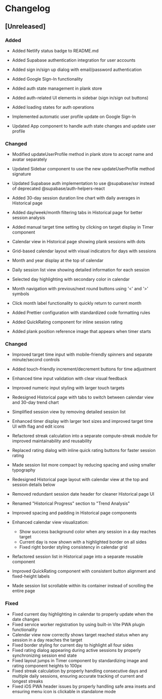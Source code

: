 # Changelog

## [Unreleased]

### Added

- Added Netlify status badge to README.md

- Added Supabase authentication integration for user accounts
- Added sign in/sign up dialog with email/password authentication
- Added Google Sign-In functionality
- Added auth state management in plank store
- Added auth-related UI elements in sidebar (sign in/sign out buttons)
- Added loading states for auth operations
- Implemented automatic user profile update on Google Sign-In
- Updated App component to handle auth state changes and update user profile

### Changed

- Modified updateUserProfile method in plank store to accept name and avatar separately
- Updated Sidebar component to use the new updateUserProfile method signature
- Updated Supabase auth implementation to use @supabase/ssr instead of deprecated @supabase/auth-helpers-react

- Added 30-day session duration line chart with daily averages in Historical page
- Added day/week/month filtering tabs in Historical page for better session analysis
- Added manual target time setting by clicking on target display in Timer component
- Calendar view in Historical page showing plank sessions with dots
- Grid-based calendar layout with visual indicators for days with sessions
- Month and year display at the top of calendar
- Daily session list view showing detailed information for each session
- Selected day highlighting with secondary color in calendar
- Month navigation with previous/next round buttons using '<' and '>' symbols
- Click month label functionality to quickly return to current month
- Added Prettier configuration with standardized code formatting rules
- Added QuickRating component for inline session rating
- Added plank position reference image that appears when timer starts

### Changed

- Improved target time input with mobile-friendly spinners and separate minute/second controls
- Added touch-friendly increment/decrement buttons for time adjustment
- Enhanced time input validation with clear visual feedback
- Improved numeric input styling with larger touch targets

- Redesigned Historical page with tabs to switch between calendar view and 30-day trend chart
- Simplified session view by removing detailed session list
- Enhanced timer display with larger text sizes and improved target time UI with flag and edit icons
- Refactored streak calculation into a separate compute-streak module for improved maintainability and reusability
- Replaced rating dialog with inline quick rating buttons for faster session rating
- Made session list more compact by reducing spacing and using smaller typography
- Redesigned Historical page layout with calendar view at the top and session details below
- Removed redundant session date header for cleaner Historical page UI
- Renamed "Historical Progress" section to "Trend Analysis"
- Improved spacing and padding in Historical page components
- Enhanced calendar view visualization:
  - Show success background color when any session in a day reaches target
  - Current day is now shown with a highlighted border on all sides
  - Fixed right border styling consistency in calendar grid
- Refactored session list in Historical page into a separate reusable component
- Improved QuickRating component with consistent button alignment and fixed-height labels
- Made session list scrollable within its container instead of scrolling the entire page

### Fixed

- Fixed current day highlighting in calendar to properly update when the date changes
- Fixed service worker registration by using built-in Vite PWA plugin functionality
- Calendar view now correctly shows target reached status when any session in a day reaches the target
- Fixed border styling for current day to highlight all four sides
- Fixed rating dialog appearing during active sessions by properly synchronizing session end state
- Fixed layout jumps in Timer component by standardizing image and rating component heights to 100px
- Fixed streak calculation by properly handling consecutive days and multiple daily sessions, ensuring accurate tracking of current and longest streaks
- Fixed iOS PWA header issues by properly handling safe area insets and ensuring menu icon is clickable in standalone mode

